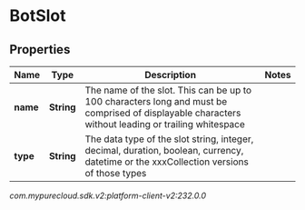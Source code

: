# BotSlot


## Properties

| Name | Type | Description | Notes |
| ------------ | ------------- | ------------- | ------------- |
| **name** | **String** | The name of the slot. This can be up to 100 characters long and must be comprised of displayable characters without leading or trailing whitespace |  |
| **type** | **String** | The data type of the slot string, integer, decimal, duration, boolean, currency, datetime or the xxxCollection versions of those types |  |




_com.mypurecloud.sdk.v2:platform-client-v2:232.0.0_

